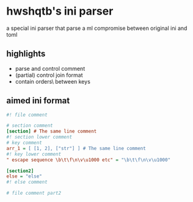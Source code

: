 # hwshqtb's ini parser

a special ini parser that parse a ml compromise between original ini and toml

## highlights

- parse and control comment
- (partial) control join format 
- contain orders\ between keys

## aimed ini format
```ini
#! file comment

# section comment
[section] # The same line comment
#! section lower comment
# key comment
arr_1 = [ [1, 2], ["str"] ] # The same line comment
#! key lower comment
" escape sequence \b\t\f\n\v\u1000 etc" = "\b\t\f\n\v\u1000"

[section2]
else = "else"
#! else comment

# file comment part2
```
